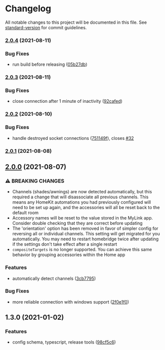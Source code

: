 # Changelog

All notable changes to this project will be documented in this file. See [standard-version](https://github.com/conventional-changelog/standard-version) for commit guidelines.

### [2.0.4](https://github.com/dgreif/homebridge-mylink/compare/v2.0.3...v2.0.4) (2021-08-11)


### Bug Fixes

* run build before releasing ([05b27db](https://github.com/dgreif/homebridge-mylink/commit/05b27dbe479dc3145673cd1ede376cb5db781a5f))

### [2.0.3](https://github.com/dgreif/homebridge-mylink/compare/v2.0.2...v2.0.3) (2021-08-11)


### Bug Fixes

* close connection after 1 minute of inactivity ([92cafed](https://github.com/dgreif/homebridge-mylink/commit/92cafed82d023965c02b264026f187d31e1963e0))

### [2.0.2](https://github.com/dgreif/homebridge-mylink/compare/v2.0.1...v2.0.2) (2021-08-10)


### Bug Fixes

* handle destroyed socket connections ([751149f](https://github.com/dgreif/homebridge-mylink/commit/751149f606f9dc73afa6118f16e352ee98d2a41e)), closes [#32](https://github.com/dgreif/homebridge-mylink/issues/32)

### [2.0.1](https://github.com/dgreif/homebridge-mylink/compare/v2.0.0...v2.0.1) (2021-08-08)

## [2.0.0](https://github.com/dgreif/homebridge-mylink/compare/v1.3.0...v2.0.0) (2021-08-07)


### ⚠ BREAKING CHANGES

* Channels (shades/awnings) are now detected automatically, but this required a change that will disassociate all previous channels.  This means any HomeKit automations you had previously configured will need to be set up again, and the accessories will all be reset back to the default room
* Accessory names will be reset to the value stored in the MyLink app.  Consider double checking that they are correct before updating
* The 'orientation' option has been removed in favor of simpler config for reversing all or individual channels.  This setting will get migrated for you automatically. You may need to restart homebridge twice after updating if the settings don't take effect after a single restart
* `compositeTargets` is no longer supported.  You can achieve this same behavior by grouping accessories within the Home app

### Features

* automatically detect channels ([3cb7795](https://github.com/dgreif/homebridge-mylink/commit/3cb7795d93919fdab64f70b3693b0b05e66a2fa1))


### Bug Fixes

* more reliable connection with windows support ([2f0e1f0](https://github.com/dgreif/homebridge-mylink/commit/2f0e1f054536cca1dc95f41dec1d600923435d24))

## 1.3.0 (2021-01-02)


### Features

* config schema, typescript, release tools ([98cf5c6](https://github.com/dgreif/homebridge-mylink/commit/98cf5c621599184dee1e92bb74a1475767a1f74f))
